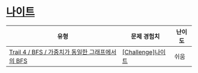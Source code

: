 # [나이트](https://www.codetree.ai/trails/complete/curated-cards/challenge-knight-movements)

|유형|문제 경험치|난이도|
|---|---|---|
|[Trail 4 / BFS / 가중치가 동일한 그래프에서의 BFS](https://www.codetree.ai/trail-info/intermediate-low/)|[[Challenge]나이트](https://www.codetree.ai/trails/complete/curated-cards/challenge-knight-movements/)|쉬움|

